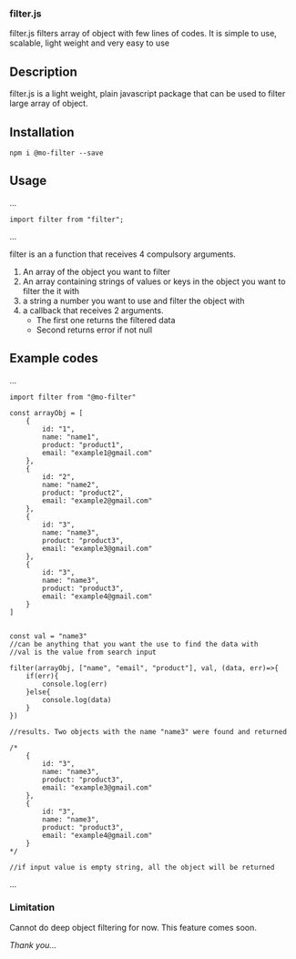 ### filter.js

filter.js filters array of object with few lines of codes. It is simple to use, scalable, light weight and very easy to use

## Description
filter.js is a light weight, plain javascript package that can be used to filter large array of object.

## Installation
`npm i @mo-filter --save`

## Usage
...
    
    import filter from "filter";
...

filter is an a function that receives 4 compulsory arguments.
1. An array of the object you want to filter
2. An array containing strings of values or keys in the object you want to filter the it with
3. a string a number you want to use and filter the object with
4. a callback that receives 2 arguments.
    * The first one returns the filtered data
    * Second returns error if not null

## Example codes
...
   
    import filter from "@mo-filter"

    const arrayObj = [
        {
            id: "1",
            name: "name1",
            product: "product1",
            email: "example1@gmail.com"
        },
        {
            id: "2",
            name: "name2",
            product: "product2",
            email: "example2@gmail.com"
        },
        {
            id: "3",
            name: "name3",
            product: "product3",
            email: "example3@gmail.com"
        },
        {
            id: "3",
            name: "name3",
            product: "product3",
            email: "example4@gmail.com"
        }
    ]


    const val = "name3"
    //can be anything that you want the use to find the data with
    //val is the value from search input

    filter(arrayObj, ["name", "email", "product"], val, (data, err)=>{
        if(err){
            console.log(err)
        }else{
            console.log(data)
        }
    })

    //results. Two objects with the name "name3" were found and returned
    
    /*
        {
            id: "3",
            name: "name3",
            product: "product3",
            email: "example3@gmail.com"
        },
        {
            id: "3",
            name: "name3",
            product: "product3",
            email: "example4@gmail.com"
        }
    */

    //if input value is empty string, all the object will be returned

...

### Limitation
Cannot do deep object filtering for now. This feature comes soon.

_Thank you..._
